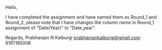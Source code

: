 Hello,

I have completed the assignment and have named them as Round_1 and Round_2, please note that I have changes the column name in Round_1 assignment of "Date(Year)" to "Date_year".

Regards,
Prabhanjan N Kalburgi
prabhanjankalburgi@gmail.com
8197185008
